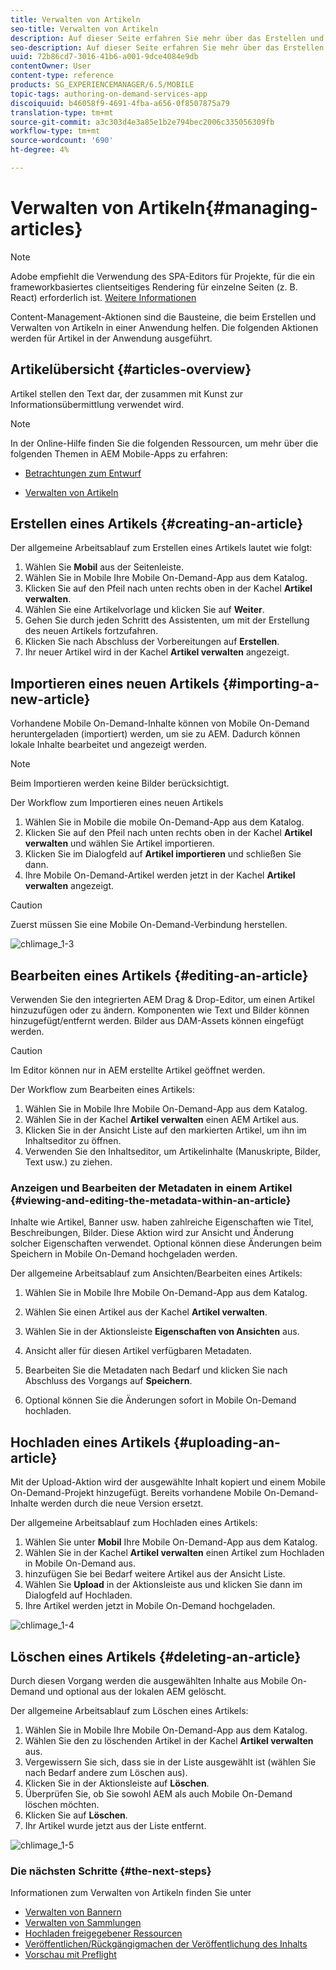 ```yaml
---
title: Verwalten von Artikeln
seo-title: Verwalten von Artikeln
description: Auf dieser Seite erfahren Sie mehr über das Erstellen und Verwalten von Artikeln.
seo-description: Auf dieser Seite erfahren Sie mehr über das Erstellen und Verwalten von Artikeln.
uuid: 72b86cd7-3016-41b6-a001-9dce4084e9db
contentOwner: User
content-type: reference
products: SG_EXPERIENCEMANAGER/6.5/MOBILE
topic-tags: authoring-on-demand-services-app
discoiquuid: b46058f9-4691-4fba-a656-0f8507875a79
translation-type: tm+mt
source-git-commit: a3c303d4e3a85e1b2e794bec2006c335056309fb
workflow-type: tm+mt
source-wordcount: '690'
ht-degree: 4%

---
```



# Verwalten von Artikeln{#managing-articles}

>[!NOTE]
>
>Adobe empfiehlt die Verwendung des SPA-Editors für Projekte, für die ein frameworkbasiertes clientseitiges Rendering für einzelne Seiten (z. B. React) erforderlich ist. [Weitere Informationen](/help/sites-developing/spa-overview.md)

Content-Management-Aktionen sind die Bausteine, die beim Erstellen und Verwalten von Artikeln in einer Anwendung helfen. Die folgenden Aktionen werden für Artikel in der Anwendung ausgeführt.

## Artikelübersicht {#articles-overview}

Artikel stellen den Text dar, der zusammen mit Kunst zur Informationsübermittlung verwendet wird.

>[!NOTE]
>
>In der Online-Hilfe finden Sie die folgenden Ressourcen, um mehr über die folgenden Themen in AEM Mobile-Apps zu erfahren:
>
>* [Betrachtungen zum Entwurf](https://helpx.adobe.com/digital-publishing-solution/help/design-app.html)
   >
   >
* [Verwalten von Artikeln](https://helpx.adobe.com/digital-publishing-solution/help/creating-articles.html)

>



## Erstellen eines Artikels {#creating-an-article}

Der allgemeine Arbeitsablauf zum Erstellen eines Artikels lautet wie folgt:

1. Wählen Sie **Mobil** aus der Seitenleiste.
1. Wählen Sie in Mobile Ihre Mobile On-Demand-App aus dem Katalog.
1. Klicken Sie auf den Pfeil nach unten rechts oben in der Kachel **Artikel verwalten**.
1. Wählen Sie eine Artikelvorlage und klicken Sie auf **Weiter**.
1. Gehen Sie durch jeden Schritt des Assistenten, um mit der Erstellung des neuen Artikels fortzufahren.
1. Klicken Sie nach Abschluss der Vorbereitungen auf **Erstellen**.
1. Ihr neuer Artikel wird in der Kachel **Artikel verwalten** angezeigt.

## Importieren eines neuen Artikels {#importing-a-new-article}

Vorhandene Mobile On-Demand-Inhalte können von Mobile On-Demand heruntergeladen (importiert) werden, um sie zu AEM. Dadurch können lokale Inhalte bearbeitet und angezeigt werden.

>[!NOTE]
>
>Beim Importieren werden keine Bilder berücksichtigt.

Der Workflow zum Importieren eines neuen Artikels

1. Wählen Sie in Mobile die mobile On-Demand-App aus dem Katalog.
1. Klicken Sie auf den Pfeil nach unten rechts oben in der Kachel **Artikel verwalten** und wählen Sie Artikel importieren.
1. Klicken Sie im Dialogfeld auf **Artikel importieren** und schließen Sie dann.
1. Ihre Mobile On-Demand-Artikel werden jetzt in der Kachel **Artikel verwalten** angezeigt.

>[!CAUTION]
>
>Zuerst müssen Sie eine Mobile On-Demand-Verbindung herstellen.

![chlimage_1-3](assets/chlimage_1-3.gif)

## Bearbeiten eines Artikels {#editing-an-article}

Verwenden Sie den integrierten AEM Drag &amp; Drop-Editor, um einen Artikel hinzuzufügen oder zu ändern. Komponenten wie Text und Bilder können hinzugefügt/entfernt werden. Bilder aus DAM-Assets können eingefügt werden.

>[!CAUTION]
>
>Im Editor können nur in AEM erstellte Artikel geöffnet werden.

Der Workflow zum Bearbeiten eines Artikels:

1. Wählen Sie in Mobile Ihre Mobile On-Demand-App aus dem Katalog.
1. Wählen Sie in der Kachel **Artikel verwalten** einen AEM Artikel aus.
1. Klicken Sie in der Ansicht Liste auf den markierten Artikel, um ihn im Inhaltseditor zu öffnen.
1. Verwenden Sie den Inhaltseditor, um Artikelinhalte (Manuskripte, Bilder, Text usw.) zu ziehen.

### Anzeigen und Bearbeiten der Metadaten in einem Artikel {#viewing-and-editing-the-metadata-within-an-article}

Inhalte wie Artikel, Banner usw. haben zahlreiche Eigenschaften wie Titel, Beschreibungen, Bilder. Diese Aktion wird zur Ansicht und Änderung solcher Eigenschaften verwendet. Optional können diese Änderungen beim Speichern in Mobile On-Demand hochgeladen werden.

Der allgemeine Arbeitsablauf zum Ansichten/Bearbeiten eines Artikels:

1. Wählen Sie in Mobile Ihre Mobile On-Demand-App aus dem Katalog.
1. Wählen Sie einen Artikel aus der Kachel **Artikel verwalten**.

1. Wählen Sie in der Aktionsleiste **Eigenschaften von Ansichten** aus.
1. Ansicht aller für diesen Artikel verfügbaren Metadaten.
1. Bearbeiten Sie die Metadaten nach Bedarf und klicken Sie nach Abschluss des Vorgangs auf **Speichern**.
1. Optional können Sie die Änderungen sofort in Mobile On-Demand hochladen.

## Hochladen eines Artikels {#uploading-an-article}

Mit der Upload-Aktion wird der ausgewählte Inhalt kopiert und einem Mobile On-Demand-Projekt hinzugefügt. Bereits vorhandene Mobile On-Demand-Inhalte werden durch die neue Version ersetzt.

Der allgemeine Arbeitsablauf zum Hochladen eines Artikels:

1. Wählen Sie unter **Mobil** Ihre Mobile On-Demand-App aus dem Katalog.
1. Wählen Sie in der Kachel **Artikel verwalten** einen Artikel zum Hochladen in Mobile On-Demand aus.
1. hinzufügen Sie bei Bedarf weitere Artikel aus der Ansicht Liste.
1. Wählen Sie **Upload** in der Aktionsleiste aus und klicken Sie dann im Dialogfeld auf Hochladen.
1. Ihre Artikel werden jetzt in Mobile On-Demand hochgeladen.

![chlimage_1-4](assets/chlimage_1-4.gif)

## Löschen eines Artikels {#deleting-an-article}

Durch diesen Vorgang werden die ausgewählten Inhalte aus Mobile On-Demand und optional aus der lokalen AEM gelöscht.

Der allgemeine Arbeitsablauf zum Löschen eines Artikels:

1. Wählen Sie in Mobile Ihre Mobile On-Demand-App aus dem Katalog.
1. Wählen Sie den zu löschenden Artikel in der Kachel **Artikel verwalten** aus.
1. Vergewissern Sie sich, dass sie in der Liste ausgewählt ist (wählen Sie nach Bedarf andere zum Löschen aus).
1. Klicken Sie in der Aktionsleiste auf **Löschen**.
1. Überprüfen Sie, ob Sie sowohl AEM als auch Mobile On-Demand löschen möchten.
1. Klicken Sie auf **Löschen**.
1. Ihr Artikel wurde jetzt aus der Liste entfernt.

![chlimage_1-5](assets/chlimage_1-5.gif)

### Die nächsten Schritte {#the-next-steps}

Informationen zum Verwalten von Artikeln finden Sie unter

* [Verwalten von Bannern](/help/mobile/mobile-on-demand-managing-banners.md)
* [Verwalten von Sammlungen](/help/mobile/mobile-on-demand-managing-collections.md)
* [Hochladen freigegebener Ressourcen](/help/mobile/mobile-on-demand-shared-resources.md)
* [Veröffentlichen/Rückgängigmachen der Veröffentlichung des Inhalts](/help/mobile/mobile-on-demand-publishing-unpublishing.md)
* [Vorschau mit Preflight](/help/mobile/aem-mobile-manage-ondemand-services.md)
